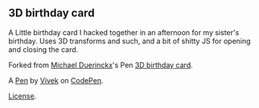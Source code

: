 3D birthday card
----------------
A Little birthday card I hacked together in an afternoon for my sister's birthday. Uses 3D transforms and such, and a bit of shitty JS for opening and closing the card.

Forked from [Michael Duerinckx](http://codepen.io/michd/)'s Pen [3D birthday card](http://codepen.io/michd/pen/gxFmf/).

A [Pen](https://codepen.io/pandey47/pen/myrPoj) by [Vivek](https://codepen.io/pandey47) on [CodePen](https://codepen.io).

[License](https://codepen.io/license/pen/myrPoj).